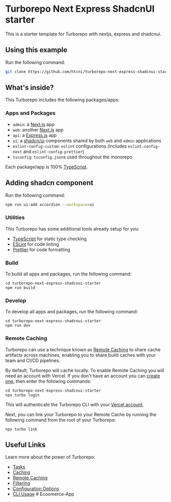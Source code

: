 # Turborepo Next Express ShadcnUI starter

This is a starter template for Turborepo with nextjs, express and shadcnui.

## Using this example

Run the following command:

```sh
git clone https://github.com/htcni/turborepo-next-express-shadcnui-starter.git
```

## What's inside?

This Turborepo includes the following packages/apps:

### Apps and Packages

- `admin`: a [Next.js](https://nextjs.org/) app
- `web`: another [Next.js](https://nextjs.org/) app
- `api`: a [Express.js](https://expressjs.com/) app
- `ui`: a [shadcn/ui](https://ui.shadcn.com/) components shared by both `web` and `admin` applications
- `eslint-config-custom`: `eslint` configurations (includes `eslint-config-next` and `eslint-config-prettier`)
- `tsconfig`: `tsconfig.json`s used throughout the monorepo

Each package/app is 100% [TypeScript](https://www.typescriptlang.org/).

## Adding shadcn component

Run the following command:

```sh
npm run ui:add accordion --workspace=ui
```

### Utilities

This Turborepo has some additional tools already setup for you:

- [TypeScript](https://www.typescriptlang.org/) for static type checking
- [ESLint](https://eslint.org/) for code linting
- [Prettier](https://prettier.io) for code formatting

### Build

To build all apps and packages, run the following command:

```
cd turborepo-next-express-shadcnui-starter
npm run build
```

### Develop

To develop all apps and packages, run the following command:

```
cd turborepo-next-express-shadcnui-starter
npm run dev
```

### Remote Caching

Turborepo can use a technique known as [Remote Caching](https://turbo.build/repo/docs/core-concepts/remote-caching) to share cache artifacts across machines, enabling you to share build caches with your team and CI/CD pipelines.

By default, Turborepo will cache locally. To enable Remote Caching you will need an account with Vercel. If you don't have an account you can [create one](https://vercel.com/signup), then enter the following commands:

```
cd turborepo-next-express-shadcnui-starter
npx turbo login
```

This will authenticate the Turborepo CLI with your [Vercel account](https://vercel.com/docs/concepts/personal-accounts/overview).

Next, you can link your Turborepo to your Remote Cache by running the following command from the root of your Turborepo:

```
npx turbo link
```

## Useful Links

Learn more about the power of Turborepo:

- [Tasks](https://turbo.build/repo/docs/core-concepts/monorepos/running-tasks)
- [Caching](https://turbo.build/repo/docs/core-concepts/caching)
- [Remote Caching](https://turbo.build/repo/docs/core-concepts/remote-caching)
- [Filtering](https://turbo.build/repo/docs/core-concepts/monorepos/filtering)
- [Configuration Options](https://turbo.build/repo/docs/reference/configuration)
- [CLI Usage](https://turbo.build/repo/docs/reference/command-line-reference)
#   E c o o m e r c e - A p p  
 